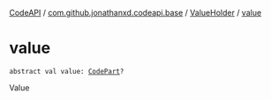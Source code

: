 [CodeAPI](../../index.md) / [com.github.jonathanxd.codeapi.base](../index.md) / [ValueHolder](index.md) / [value](.)

# value

`abstract val value: `[`CodePart`](../../com.github.jonathanxd.codeapi/-code-part/index.md)`?`

Value

